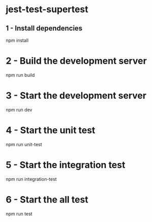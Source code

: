 # jest-test-supertest

## 1 - Install dependencies
npm install
# 2 - Build the development server
npm run build
# 3 - Start the development server
npm run dev
# 4 - Start the unit test
npm run unit-test
# 5 - Start the integration test
npm run integration-test
# 6 - Start the all test
npm run test
